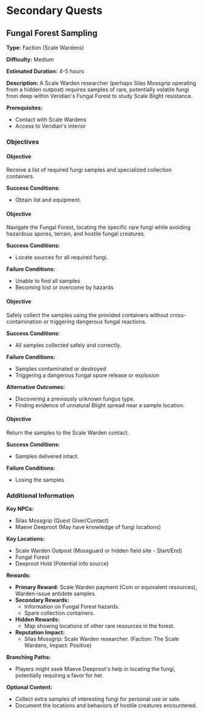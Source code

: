 # Secondary Quests

## Fungal Forest Sampling

**Type:** Faction (Scale Wardens)

**Difficulty:** Medium

**Estimated Duration:** 4-5 hours

**Description:** A Scale Warden researcher (perhaps Silas Mossgrip operating from a hidden outpost) requires samples of rare, potentially volatile fungi from deep within Veridian's Fungal Forest to study Scale Blight resistance.

**Prerequisites:**
- Contact with Scale Wardens
- Access to Veridian's interior

### Objectives

#### Objective

Receive a list of required fungi samples and specialized collection containers.

**Success Conditions:**
- Obtain list and equipment.

#### Objective

Navigate the Fungal Forest, locating the specific rare fungi while avoiding hazardous spores, terrain, and hostile fungal creatures.

**Success Conditions:**
- Locate sources for all required fungi.

**Failure Conditions:**
- Unable to find all samples
- Becoming lost or overcome by hazards

#### Objective

Safely collect the samples using the provided containers without cross-contamination or triggering dangerous fungal reactions.

**Success Conditions:**
- All samples collected safely and correctly.

**Failure Conditions:**
- Samples contaminated or destroyed
- Triggering a dangerous fungal spore release or explosion

**Alternative Outcomes:**
- Discovering a previously unknown fungus type.
- Finding evidence of unnatural Blight spread near a sample location.

#### Objective

Return the samples to the Scale Warden contact.

**Success Conditions:**
- Samples delivered intact.

**Failure Conditions:**
- Losing the samples

### Additional Information

**Key NPCs:**
- Silas Mossgrip (Quest Giver/Contact)
- Maeve Deeproot (May have knowledge of fungi locations)

**Key Locations:**
- Scale Warden Outpost (Mossguard or hidden field site - Start/End)
- Fungal Forest
- Deeproot Hold (Potential info source)

**Rewards:**
- **Primary Reward:** Scale Warden payment (Coin or equivalent resources), Warden-issue antidote samples.
- **Secondary Rewards:**
  - Information on Fungal Forest hazards.
  - Spare collection containers.
- **Hidden Rewards:**
  - Map showing locations of other rare resources in the forest.
- **Reputation Impact:**
  - Silas Mossgrip: Scale Warden researcher. (Faction: The Scale Wardens, Impact: Positive)

**Branching Paths:**
- Players might seek Maeve Deeproot's help in locating the fungi, potentially requiring a favor for her.

**Optional Content:**
- Collect extra samples of interesting fungi for personal use or sale.
- Document the locations and behaviors of hostile creatures encountered.